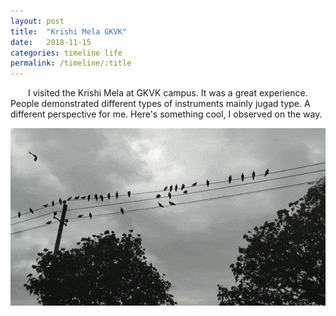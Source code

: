 ```yaml
---
layout: post
title:  "Krishi Mela GKVK"
date:   2018-11-15
categories: timeline life 
permalink: /timeline/:title
---
```

&emsp;&emsp;I visited the Krishi Mela at GKVK campus. It was a great experience. People demonstrated different types of instruments mainly jugad type. A different perspective for me. Here's something cool, I observed on the way.

![bird](/assets/images/birdgif.gif)